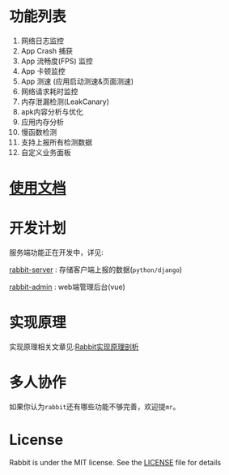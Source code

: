 # 功能列表

1. 网络日志监控
2. App Crash 捕获
3. App 流畅度(FPS) 监控
4. App 卡顿监控
5. App 测速 (应用启动测速&页面测速)
6. 网络请求耗时监控
7. 内存泄漏检测(LeakCanary)
8. apk内容分析与优化
9. 应用内存分析
10. 慢函数检测 
11. 支持上报所有检测数据
12. 自定义业务面板

# [使用文档](./documents/README.md)

# 开发计划

服务端功能正在开发中，详见:

[rabbit-server](https://github.com/SusionSuc/rabbit-server) : 存储客户端上报的数据(`python/django`)

[rabbit-admin](https://github.com/SusionSuc/rabbit-admin) : web端管理后台(vue)

# 实现原理

实现原理相关文章见:[Rabbit实现原理剖析](https://github.com/SusionSuc/AdvancedAndroid/blob/master/Rabbit%E5%AE%9E%E7%8E%B0%E5%8E%9F%E7%90%86%E5%89%96%E6%9E%90/README.md)

# 多人协作

如果你认为`rabbit`还有哪些功能不够完善，欢迎提`mr`。

# License

Rabbit is under the MIT license. See the [LICENSE](./LICENSE) file for details